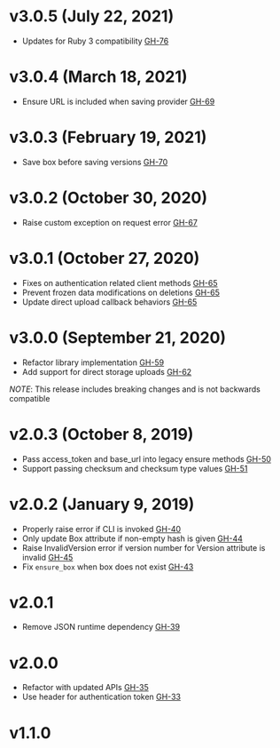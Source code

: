 # v3.0.5 (July 22, 2021)

* Updates for Ruby 3 compatibility [GH-76](https://github.com/hashicorp/vagrant_cloud/pull/76)

# v3.0.4 (March 18, 2021)

* Ensure URL is included when saving provider [GH-69](https://github.com/hashicorp/vagrant_cloud/pull/69)

# v3.0.3 (February 19, 2021)

* Save box before saving versions [GH-70](https://github.com/hashicorp/vagrant_cloud/pull/70)

# v3.0.2 (October 30, 2020)

* Raise custom exception on request error [GH-67](https://github.com/hashicorp/vagrant_cloud/pull/67)

# v3.0.1 (October 27, 2020)

* Fixes on authentication related client methods [GH-65](https://github.com/hashicorp/vagrant_cloud/pull/65)
* Prevent frozen data modifications on deletions [GH-65](https://github.com/hashicorp/vagrant_cloud/pull/65)
* Update direct upload callback behaviors [GH-65](https://github.com/hashicorp/vagrant_cloud/pull/65)

# v3.0.0 (September 21, 2020)

* Refactor library implementation [GH-59](https://github.com/hashicorp/vagrant_cloud/pull/59)
* Add support for direct storage uploads [GH-62](https://github.com/hashicorp/vagrant_cloud/pull/62)

_NOTE_: This release includes breaking changes and is not backwards compatible

# v2.0.3 (October 8, 2019)

* Pass access_token and base_url into legacy ensure methods [GH-50](https://github.com/hashicorp/vagrant_cloud/pull/50)
* Support passing checksum and checksum type values [GH-51](https://github.com/hashicorp/vagrant_cloud/pull/51)

# v2.0.2 (January 9, 2019)

* Properly raise error if CLI is invoked [GH-40](https://github.com/hashicorp/vagrant_cloud/pull/40)
* Only update Box attribute if non-empty hash is given [GH-44](https://github.com/hashicorp/vagrant_cloud/pull/44)
* Raise InvalidVersion error if version number for Version attribute is invalid [GH-45](https://github.com/hashicorp/vagrant_cloud/pull/45)
* Fix `ensure_box` when box does not exist [GH-43](https://github.com/hashicorp/vagrant_cloud/pull/43)

# v2.0.1

* Remove JSON runtime dependency [GH-39](https://github.com/hashicorp/vagrant_cloud/pull/39)

# v2.0.0

* Refactor with updated APIs [GH-35](https://github.com/hashicorp/vagrant_cloud/pull/35)
* Use header for authentication token [GH-33](https://github.com/hashicorp/vagrant_cloud/pull/33)

# v1.1.0
